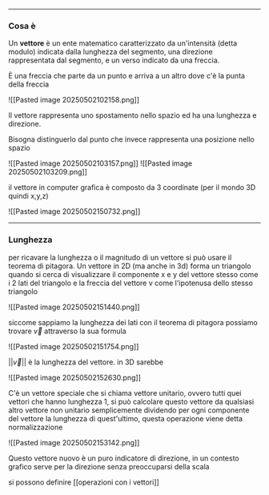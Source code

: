 
---
### Cosa è

Un **vettore** è un ente matematico caratterizzato da un'intensità (detta modulo) indicata dalla lunghezza del segmento, una direzione rappresentata dal segmento, e un verso indicato da una freccia.

È una freccia che parte da un punto e arriva a un altro dove c'è la punta della freccia

![[Pasted image 20250502102158.png]]

Il vettore rappresenta uno spostamento nello spazio ed ha una lunghezza e direzione.

Bisogna distinguerlo dal punto che invece rappresenta una posizione nello spazio 

![[Pasted image 20250502103157.png]]
![[Pasted image 20250502103209.png]]

il vettore in computer grafica è composto da 3 coordinate (per il mondo 3D quindi x,y,z)

![[Pasted image 20250502150732.png]]


---
### Lunghezza

per ricavare la lunghezza o il magnitudo di un vettore si può usare il teorema di pitagora. Un vettore in 2D (ma anche in 3d) forma un triangolo quando si cerca di visualizzare il componente x e y del vettore stesso come i 2 lati del triangolo e la freccia del vettore v come l'ipotenusa dello stesso triangolo 

![[Pasted image 20250502151440.png]]

siccome sappiamo la lunghezza dei lati con il teorema di pitagora possiamo trovare $\vec{v}$
attraverso la sua formula

![[Pasted image 20250502151754.png]]

$||\vec{v}||$ è la lunghezza del vettore. in 3D sarebbe

![[Pasted image 20250502152630.png]]

C'è un vettore speciale che si chiama vettore unitario, ovvero tutti quei vettori che hanno lunghezza 1, si può calcolare questo vettore da qualsiasi altro vettore non unitario semplicemente dividendo per ogni componente del vettore la lunghezza di quest'ultimo, questa operazione viene detta normalizzazione

![[Pasted image 20250502153142.png]]

Questo vettore nuovo è un puro indicatore di direzione, in un contesto grafico serve per la direzione senza preoccuparsi della scala 



si possono definire [[operazioni con i vettori]]